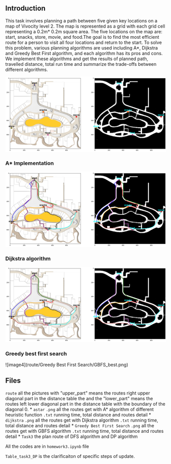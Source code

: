 ## Introduction
This task involves planning a path between five given key locations on a map of Vivocity level 2. The map is represented as a grid with each grid cell representing a 0.2m* 0.2m square area. The five locations on the map are: start, snacks, store, movie, and food.The goal is to find the most efficient route for a person to visit all four locations and return to the start. To solve this problem, various planning algorithms are used including A*, Dijkstra and Greedy Best First algorithm, and each algorithm has its pros and cons. We implement these algorithms and get the results of planned path, travelled distance, total run time and summarize the trade-offs between different algorithms.

![image1](map/obs_expansion.png)

### A* Implementation
![image2](route/astar/E_best_route.png)

### Dijkstra algorithm
![image3](route/dijkstra/upper_route.png)

### Greedy best first search
![image4](route/Greedy Best First Search/GBFS_best.png)

## Files
`route`  all the pictures with "upper_part" means the routes right upper diagonal part in the distance table the and the "lower_part" means the routes left lower diagonal part in the distance table with the boundary of the diagonal 0.
    * `astar` 
    `.png` all the routes get with A* algorithm of different heuristic function
    `.txt` running time, total distance and routes detail
    * `dijkstra` 
    `.png` all the routes get with Dijkstra algorithm
    `.txt` running time, total distance and routes detail
    * `Greedy Best First Search`
    `.png` all the routes get with GBFS algorithm
    `.txt` running time, total distance and routes detail
    * `Task3` the plan route of DFS algorithm and DP algorithm

All the codes are in `homework3.ipynb` file

`Table_task3_DP` is the clarificaiton of specific steps of update.